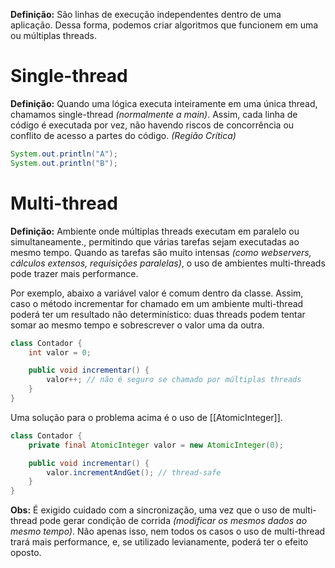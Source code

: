 
**Definição:** São linhas de execução independentes dentro de uma aplicação. Dessa forma, podemos criar algoritmos que funcionem em uma ou múltiplas threads. 

# Single-thread

**Definição:** Quando uma lógica executa inteiramente em uma única thread, chamamos single-thread *(normalmente a main)*. Assim, cada linha de código é executada por vez, não havendo riscos de concorrência ou conflito de acesso a partes do código. *(Região Crítica)* 

```java
System.out.println("A");
System.out.println("B");
```

# Multi-thread

**Definição:** Ambiente onde múltiplas threads executam em paralelo ou simultaneamente., permitindo que várias tarefas sejam executadas ao mesmo tempo. Quando as tarefas são muito intensas *(como webservers, cálculos extensos, requisições paralelas)*, o uso de ambientes multi-threads pode trazer mais performance. 

Por exemplo, abaixo a variável valor é comum dentro da classe. Assim, caso o método incrementar for chamado em um ambiente multi-thread poderá ter um resultado não determinístico: duas threads podem tentar somar ao mesmo tempo e sobrescrever o valor uma da outra.
```java
class Contador {
    int valor = 0;

    public void incrementar() {
        valor++; // não é seguro se chamado por múltiplas threads
    }
}
```

Uma solução para o problema acima é o uso de [[AtomicInteger]].
```java
class Contador {
    private final AtomicInteger valor = new AtomicInteger(0);

    public void incrementar() {
        valor.incrementAndGet(); // thread-safe
    }
}
```

**Obs:** É exigido cuidado com a sincronização, uma vez que o uso de multi-thread pode gerar condição de corrida *(modificar os mesmos dados ao mesmo tempo)*. Não apenas isso, nem todos os casos o uso de multi-thread trará mais performance, e, se utilizado levianamente, poderá ter o efeito oposto. 



